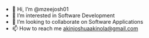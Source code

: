 - 👋 Hi, I’m @mzeejosh01
- 👀 I’m interested in Software Development 
- 💞️ I’m looking to collaborate on Software Applications 
- 📫 How to reach me akinjoshuaakinola@gmail.com

<!---
mzeejosh01/mzeejosh01 is a ✨ special ✨ repository because its `README.md` (this file) appears on your GitHub profile.
You can click the Preview link to take a look at your changes.
--->
